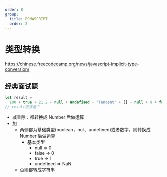 ```yaml
---
order: 8
group:
  title: ECMASCRIPT
  order: 2
---
```


# 类型转换

https://chinese.freecodecamp.org/news/javascript-implicit-type-conversion/

## 经典面试题

```js
let result =
  100 + true + 21.2 + null + undefined + 'Tencent' + [] + null + 9 + false
// result应该是？
```

- 减乘除：都转换成 Number 后做运算
- 加
  - 两侧都为基础类型(boolean，null、undefined)或者数字，则转换成 Number 后做运算
    - 基本类型
      - null => 0
      - false => 0
      - true => 1
      - undefined => NaN
  - 否则都转成字符串
